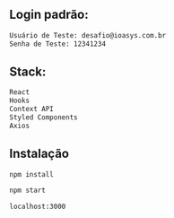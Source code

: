 

## Login padrão:

```sh
Usuário de Teste: desafio@ioasys.com.br
Senha de Teste: 12341234
```

## Stack:

```sh
React
Hooks
Context API
Styled Components
Axios
```

## Instalação

```sh
npm install
```

```sh
npm start
```

```sh
localhost:3000
```





